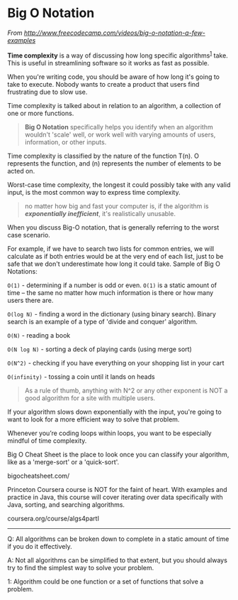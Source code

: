 # Big O Notation

*From http://www.freecodecamp.com/videos/big-o-notation-a-few-examples*

**Time complexity** is a way of discussing how long specific algorithms<sup>[1](#1)</sup> take. This is useful in streamlining software so it works as fast as possible.

When you're writing code, you should be aware of how long it's going to take to execute. Nobody wants to create a product that users find frustrating due to slow use.

Time complexity is talked about in relation to an algorithm, a collection of one or more functions.

>**Big O Notation** specifically helps you identify when an algorithm wouldn't 'scale' well, or work well with varying amounts of users, information, or other inputs.

Time complexity is classified by the nature of the function T(n). O represents the function, and (n) represents the number of elements to be acted on.

Worst-case time complexity, the longest it could possibly take with any valid input, is the most common way to express time complexity.

>no matter how big and fast your computer is, if the algorithm is ***exponentially inefficient***, it's realistically unusable.

When you discuss Big-O notation, that is generally referring to the worst case scenario.

For example, if we have to search two lists for common entries, we will calculate as if both entries would be at the very end of each list, just to be safe that we don't underestimate how long it could take. Sample of Big O Notations:

`O(1)` - determining if a number is odd or even. `O(1)` is a static amount of time – the same no matter how much information is there or how many users there are.

`O(log N)` - finding a word in the dictionary (using binary search). Binary search is an example of a type of 'divide and conquer' algorithm.

`O(N)` - reading a book

`O(N log N)` - sorting a deck of playing cards (using merge sort)

`O(N^2)` - checking if you have everything on your shopping list in your cart

`O(infinity)` - tossing a coin until it lands on heads

>As a rule of thumb, anything with N^2 or any other exponent is NOT a good algorithm for a site with multiple users.

If your algorithm slows down exponentially with the input, you're going to want to look for a more efficient way to solve that problem.

Whenever you’re coding loops within loops, you want to be especially mindful of time complexity.

Big O Cheat Sheet is the place to look once you can classify your algorithm, like as a 'merge-sort' or a 'quick-sort'.

bigocheatsheet.com/

Princeton Coursera course is NOT for the faint of heart. With examples and practice in Java, this course will cover iterating over data specifically with Java, sorting, and searching algorithms.

coursera.org/course/algs4partI

---

Q: All algorithms can be broken down to complete in a static amount of time if you do it effectively.

A: Not all algorithms can be simplified to that extent, but you should always try to find the simplest way to solve your problem.

<a id="1">1</a>: Algorithm could be one function or a set of functions that solve a problem.